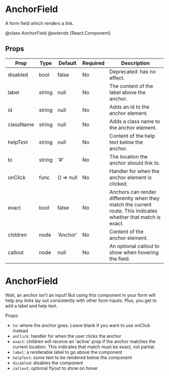 AnchorField
===========

A form field which renders a link.

@class AnchorField
@extends {React.Component}

Props
-----

Prop                  | Type     | Default                   | Required | Description
--------------------- | -------- | ------------------------- | -------- | -----------
disabled|bool|false|No|Deprecated: has no effect.
label|string|null|No|The content of the label above the anchor.
id|string|null|No|Adds an id to the anchor element.
className|string|null|No|Adds a class name to the anchor element.
helpText|string|null|No|Content of the help text below the anchor.
to|string|'#'|No|The location the anchor should link to.
onClick|func|() => null|No|Handler for when the anchor element is clicked.
exact|bool|false|No|Anchors can render differently when they match the current route. This indicates whether that match is exact.
children|node|'Anchor'|No|Content of the anchor element.
callout|node|null|No|An optional callout to show when hovering the field.

# AnchorField

Wait, an anchor isn't an input! But using this component in your form will help any links lay out consistently with other form inputs. Plus, you get to add a label and help text.

Props:

* `to`: where the anchor goes. Leave blank if you want to use onClick instead
* `onClick`: handler for when the user clicks the anchor
* `exact`: children will receive an 'active' prop if the anchor matches the current location. This indicates that match must be exact, not partial.
* `label`: a renderable label to go above the component
* `helpText`: some text to be rendered below the component
* `disabled`: disables the component
* `callout`: optional flyout to show on hover
